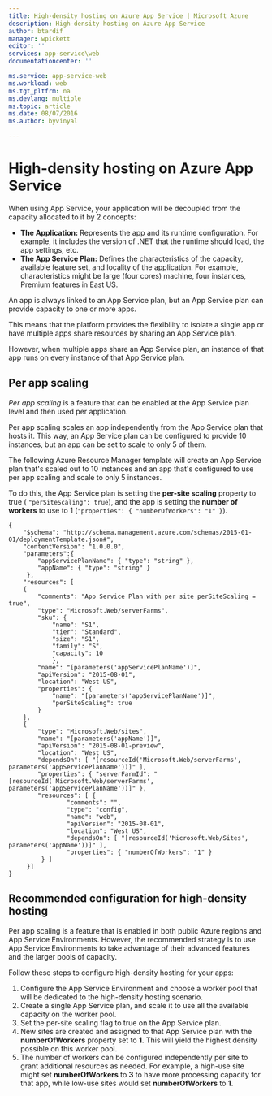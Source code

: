 ```yaml
---
title: High-density hosting on Azure App Service | Microsoft Azure
description: High-density hosting on Azure App Service
author: btardif
manager: wpickett
editor: ''
services: app-service\web
documentationcenter: ''

ms.service: app-service-web
ms.workload: web
ms.tgt_pltfrm: na
ms.devlang: multiple
ms.topic: article
ms.date: 08/07/2016
ms.author: byvinyal

---
```

# High-density hosting on Azure App Service
When using App Service, your application will be decoupled from the capacity allocated to it by 2 concepts:

* **The Application:** Represents the app and its runtime configuration. For example, it includes the version of .NET that the runtime should load, the app settings, etc.
* **The App Service Plan:** Defines the characteristics of the capacity, available feature set, and locality of the application. For example, characteristics might be large (four cores) machine, four instances, Premium features in East US.

An app is always linked to an App Service plan, but an App Service plan can provide capacity to one or more apps.

This means that the platform provides the flexibility to isolate a
single app or have multiple apps share resources by sharing an
App Service plan.

However, when multiple apps share an App Service plan, an
instance of that app runs on every instance of that
App Service plan.

## Per app scaling
*Per app scaling* is a feature that can be enabled at the
App Service plan level and then used per application.

Per app scaling scales an app independently from the
App Service plan that hosts it. This way, an App Service plan
can be configured to provide 10 instances, but an app can be set to scale to
only 5 of them.

The following Azure Resource Manager template will create an App Service plan that's scaled out to 10
instances and an app that's configured to use per app scaling and scale to
only 5 instances.

To do this, the App Service plan is setting the **per-site scaling** property to true ( `"perSiteScaling": true`), and the app is setting the **number of
workers** to use to 1 (`"properties": { "numberOfWorkers": "1" }`).

    {
        "$schema": "http://schema.management.azure.com/schemas/2015-01-01/deploymentTemplate.json#",
        "contentVersion": "1.0.0.0",
        "parameters":{
            "appServicePlanName": { "type": "string" },
            "appName": { "type": "string" }
         },
        "resources": [
        {
            "comments": "App Service Plan with per site perSiteScaling = true",
            "type": "Microsoft.Web/serverFarms",
            "sku": {
                "name": "S1",
                "tier": "Standard",
                "size": "S1",
                "family": "S",
                "capacity": 10
                },
            "name": "[parameters('appServicePlanName')]",
            "apiVersion": "2015-08-01",
            "location": "West US",
            "properties": {
                "name": "[parameters('appServicePlanName')]",
                "perSiteScaling": true
            }
        },
        {
            "type": "Microsoft.Web/sites",
            "name": "[parameters('appName')]",
            "apiVersion": "2015-08-01-preview",
            "location": "West US",
            "dependsOn": [ "[resourceId('Microsoft.Web/serverFarms', parameters('appServicePlanName'))]" ],
            "properties": { "serverFarmId": "[resourceId('Microsoft.Web/serverFarms', parameters('appServicePlanName'))]" },
            "resources": [ {
                    "comments": "",
                    "type": "config",
                    "name": "web",
                    "apiVersion": "2015-08-01",
                    "location": "West US",
                    "dependsOn": [ "[resourceId('Microsoft.Web/Sites', parameters('appName'))]" ],
                    "properties": { "numberOfWorkers": "1" }
             } ]
         }]
    }


## Recommended configuration for high-density hosting
Per app scaling is a feature that is enabled in both public Azure regions
and App Service Environments. However, the recommended strategy is to
use App Service Environments to take advantage of their advanced features and the larger
pools of capacity.  

Follow these steps to configure
high-density hosting for your apps:

1. Configure the App Service Environment and choose a worker pool that
   will be dedicated to the high-density hosting scenario.
2. Create a single App Service plan, and scale it to use all the available
   capacity on the worker pool.
3. Set the per-site scaling flag to true on the App Service plan.
4. New sites are created and assigned to that App Service plan with the
   **numberOfWorkers** property set to **1**. This will yield the highest density
   possible on this worker pool.
5. The number of workers can be configured independently per site to grant
   additional resources as needed. For example, a high-use site might set
   **numberOfWorkers** to **3** to have more processing capacity for that app, while
   low-use sites would set **numberOfWorkers** to **1**.

